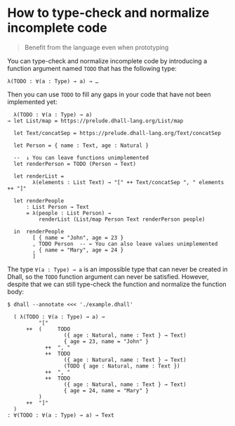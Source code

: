 # How to type-check and normalize incomplete code

> Benefit from the language even when prototyping

You can type-check and normalize incomplete code by introducing a function argument named
`TODO` that has the following type:

```dhall
λ(TODO : ∀(a : Type) → a) → …
```

Then you can use `TODO` to fill any gaps in your code that have not been
implemented yet:

```dhall
  λ(TODO : ∀(a : Type) → a)
→ let List/map = https://prelude.dhall-lang.org/List/map

  let Text/concatSep = https://prelude.dhall-lang.org/Text/concatSep

  let Person = { name : Text, age : Natural }

  --  ↓ You can leave functions unimplemented
  let renderPerson = TODO (Person → Text)

  let renderList =
        λ(elements : List Text) → "[" ++ Text/concatSep ", " elements ++ "]"

  let renderPeople
      : List Person → Text
      = λ(people : List Person) →
          renderList (List/map Person Text renderPerson people)

  in  renderPeople
        [ { name = "John", age = 23 }
        , TODO Person  -- ← You can also leave values unimplemented
        , { name = "Mary", age = 24 }
        ]
```

The type `∀(a : Type) → a` is an impossible type that can never be created in Dhall,
so the `TODO` function argument can never be satisfied.  However, despite that we can
still type-check the function and normalize the function body:

```console
$ dhall --annotate <<< './example.dhall'
```
```dhall
  ( λ(TODO : ∀(a : Type) → a) →
          "["
      ++  (     TODO
                  ({ age : Natural, name : Text } → Text)
                  { age = 23, name = "John" }
            ++  ", "
            ++  TODO
                  ({ age : Natural, name : Text } → Text)
                  (TODO { age : Natural, name : Text })
            ++  ", "
            ++  TODO
                  ({ age : Natural, name : Text } → Text)
                  { age = 24, name = "Mary" }
          )
      ++  "]"
  )
: ∀(TODO : ∀(a : Type) → a) → Text
```
